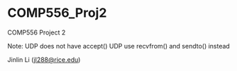 # COMP556_Proj2
COMP556 Project 2

Note: UDP does not have accept()
UDP use recvfrom() and sendto() instead 

Jinlin Li (jl288@rice.edu)
